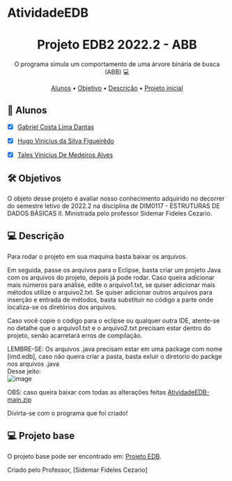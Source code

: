 # AtividadeEDB
<h1 align="center">
    Projeto EDB2 2022.2 - ABB
</h1>
<p align="center"> O programa simula um comportamento de uma árvore binária de busca (ABB) 💻 </p>

<p align="center">
 <a href="#students">Alunos</a> •
 <a href="#objectives">Objetivo</a> • 
 <a href="#description">Descrição</a> • 
 <a href="#teacher">Projeto inicial</a> 
</p>

<h2 id="students" > 👷 Alunos </h2>

- [x] [Gabriel Costa Lima Dantas](https://github.com/Gcld)
- [x] [Hugo Vinicius da Silva Figueirêdo](https://github.com/HugoViniciusSF)
- [x] [Tales Vinicius De Medeiros Alves](https://github.com/TalesV) 


<h2 id="objectives"> 🛠 Objetivos </h2>

O objeto desse projeto é avaliar nosso conhecimento adquirido no decorrer do semestre letivo de 2022.2 na disciplina de DIM0117 - ESTRUTURAS DE DADOS BÁSICAS II. Ministrada pelo professor Sidemar Fideles Cezario.

<h2 id="usage" > 💻 Descrição </h2>

Para rodar o projeto em sua maquina basta baixar os arquivos.

Em seguida, passe os arquivos para o Eclipse, basta criar um projeto Java com os arquivos do projeto, depois já pode rodar.
Caso queira adicionar mais números para análise, edite o arquivo1.txt, se quiser adicionar mais métodos utilize o arquivo2.txt.
Se quiser adicionar outros arquivos para inserção e entrada de métodos, basta substituir no código a parte onde localiza-se os diretórios dos arquivos.

Caso você copie o código para o eclipse ou qualquer outra IDE, atente-se no detalhe que o arquivo1.txt e o arquivo2.txt precisam estar dentro do projeto, senão acarretará erros de compilação.

LEMBRE-SE:
Os arquivos .java precisam estar em uma package com nome [imd.edb], caso não queira criar a pasta, basta exluir o diretorio do packge nos arquivos .java <br>
Desse jeito:
<br>![image](https://user-images.githubusercontent.com/82955856/200403373-5220cb35-cd09-4d7f-890f-477887b97db0.png)<br>

OBS: caso queira baixar com todas as alterações feitas 
[AtividadeEDB-main.zip](https://github.com/TalesV/AtividadeEDB/files/9955058/AtividadeEDB-main.zip)




Divirta-se com o programa que foi criado!

<h2 id="teacher"> 💻 Projeto base </h2>

O projeto base pode ser encontrado em: [Projeto EDB](https://github.com/TalesV/AtividadeEDB/files/9954431/trabalho_uni2.pdf).


Criado pelo Professor, [Sidemar Fideles Cezario]
